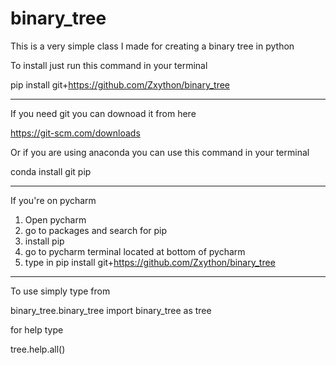 # binary_tree
This is a very simple class I made for creating a binary tree in python

To install just run this command in your terminal

  pip install git+https://github.com/Zxython/binary_tree
  
-----------------------------------------------------------------------
If you need git you can downoad it from here

  https://git-scm.com/downloads

Or if you are using anaconda you can use this command in your terminal

conda install git pip

-----------------------------------------------------------------------

If you're on pycharm
1) Open pycharm
2) go to packages and search for pip
3) install pip
4) go to pycharm terminal located at bottom of pycharm
5) type in pip install git+https://github.com/Zxython/binary_tree

-----------------------------------------------------------------------

To use simply type from 

binary_tree.binary_tree import binary_tree as tree

for help type

tree.help.all()
